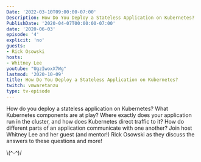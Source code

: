 ```yaml
---
Date: '2022-03-10T09:00:00-07:00'
Description: How Do You Deploy a Stateless Application on Kubernetes?
PublishDate: '2020-04-07T00:00:00-07:00'
date: '2020-06-03'
episode: '4'
explicit: 'no'
guests:
- Rick Osowski
hosts:
- Whitney Lee
youtube: "UgzIwoxX7Wg"
lastmod: '2020-10-09'
title: How Do You Deploy a Stateless Application on Kubernetes?
twitch: vmwaretanzu
type: tv-episode
---
```


How do you deploy a stateless application on Kubernetes?  What Kubernetes components are at play?
Where exactly does your application run in the cluster, and how does Kubernetes direct traffic to
it?  How do different parts of an application communicate with one another?  Join host Whitney Lee
and her guest (and mentor!) Rick Osowski as they discuss the answers to these questions and more!

\\(^-^)/
